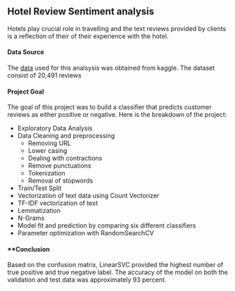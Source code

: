 ## Hotel Review Sentiment analysis

Hotels play crucial role in travelling and the text reviews provided by clients is a reflection of their of their experience with the hotel. 

#### **Data Source**
The [data](https://www.kaggle.com/andrewmvd/trip-advisor-hotel-reviews) used for this analsysis was obtained from kaggle. The dataset consist of 20,491 reviews

#### **Project Goal**
The goal of this project was to build a classifier that predicts customer reviews as either positive or negative. 
Here is the breakdown of the project: 
* Exploratory Data Analysis
* Data Cleaning and preprocessing
	* Removing URL
	* Lower casing
	* Dealing with contractions
	* Remove punctuations
	* Tokenization
	* Removal of stopwords
* Train/Test Split
* Vectorization of text data using Count Vectorizer
* TF-IDF vectorization of text
* Lemmatization 
* N-Grams
* Model fit and prediction by comparing six different classifiers
* Parameter optimization with RandomSearchCV



#### **Conclusion
Based on the confusion matrix, LinearSVC provided the highest number of true positive and true negative label. The accuracy of the model on both the validation and test data was approximately 93 percent. 
